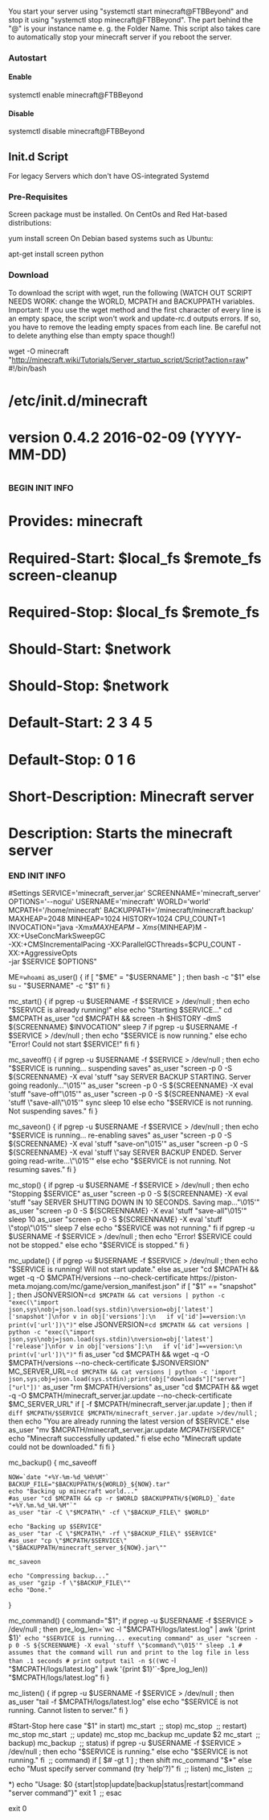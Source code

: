### 
You start your server using "systemctl start minecraft@FTBBeyond" and stop it using "systemctl stop minecraft@FTBBeyond". The part behind the "@" is your instance name e. g. the Folder Name.
This script also takes care to automatically stop your minecraft server if you reboot the server.

### Autostart
#### Enable
systemctl enable minecraft@FTBBeyond
#### Disable
systemctl disable minecraft@FTBBeyond
## Init.d Script
For legacy Servers which don't have OS-integrated Systemd

### Pre-Requisites
Screen package must be installed.
On CentOs and Red Hat-based distributions: 

yum install screen
On Debian based systems such as Ubuntu:

apt-get install screen python
### Download
To download the script with wget, run the following (WATCH OUT SCRIPT NEEDS WORK: change the WORLD, MCPATH and BACKUPPATH variables.
Important: If you use the wget method and the first character of every line is an empty space, the script won't work and update-rc.d outputs errors. If so, you have to remove the leading empty spaces from each line. Be careful not to delete anything else than empty space though!)

wget -O minecraft "http://minecraft.wiki/Tutorials/Server_startup_script/Script?action=raw"
 #!/bin/bash
 # /etc/init.d/minecraft
 # version 0.4.2 2016-02-09 (YYYY-MM-DD)
 #
 ### BEGIN INIT INFO
 # Provides:   minecraft
 # Required-Start: $local_fs $remote_fs screen-cleanup
 # Required-Stop:  $local_fs $remote_fs
 # Should-Start:   $network
 # Should-Stop:    $network
 # Default-Start:  2 3 4 5
 # Default-Stop:   0 1 6
 # Short-Description:    Minecraft server
 # Description:    Starts the minecraft server
 ### END INIT INFO
 
 #Settings
 SERVICE='minecraft_server.jar'
 SCREENNAME='minecraft_server'
 OPTIONS='--nogui'
 USERNAME='minecraft'
 WORLD='world'
 MCPATH='/home/minecraft'
 BACKUPPATH='/minecraft/minecraft.backup'
 MAXHEAP=2048
 MINHEAP=1024
 HISTORY=1024
 CPU_COUNT=1
 INVOCATION="java -Xmx${MAXHEAP}M -Xms${MINHEAP}M -XX:+UseConcMarkSweepGC \
 -XX:+CMSIncrementalPacing -XX:ParallelGCThreads=$CPU_COUNT -XX:+AggressiveOpts \
 -jar $SERVICE $OPTIONS" 
 
 ME=`whoami`
 as_user() {
   if [ "$ME" = "$USERNAME" ] ; then
     bash -c "$1"
   else
     su - "$USERNAME" -c "$1"
   fi
 }
 
 mc_start() {
   if  pgrep -u $USERNAME -f $SERVICE > /dev/null ; then
     echo "$SERVICE is already running!"
   else
     echo "Starting $SERVICE..."
     cd $MCPATH
     as_user "cd $MCPATH && screen -h $HISTORY -dmS ${SCREENNAME} $INVOCATION"
     sleep 7
     if pgrep -u $USERNAME -f $SERVICE > /dev/null ; then
       echo "$SERVICE is now running."
     else
       echo "Error! Could not start $SERVICE!"
     fi
   fi
 }
 
 mc_saveoff() {
   if pgrep -u $USERNAME -f $SERVICE > /dev/null ; then
     echo "$SERVICE is running... suspending saves"
    as_user "screen -p 0 -S ${SCREENNAME} -X eval 'stuff \"say SERVER BACKUP STARTING. Server going readonly...\"\015'"
     as_user "screen -p 0 -S ${SCREENNAME} -X eval 'stuff \"save-off\"\015'"
     as_user "screen -p 0 -S ${SCREENNAME} -X eval 'stuff \"save-all\"\015'"
     sync
     sleep 10
   else
     echo "$SERVICE is not running. Not suspending saves."
   fi
 }
 
 mc_saveon() {
   if pgrep -u $USERNAME -f $SERVICE > /dev/null ; then
     echo "$SERVICE is running... re-enabling saves"
     as_user "screen -p 0 -S ${SCREENNAME} -X eval 'stuff \"save-on\"\015'"
     as_user "screen -p 0 -S ${SCREENNAME} -X eval 'stuff \"say SERVER BACKUP ENDED. Server going read-write...\"\015'"
   else
     echo "$SERVICE is not running. Not resuming saves."
   fi
 }
 
 mc_stop() {
   if pgrep -u $USERNAME -f $SERVICE > /dev/null ; then
     echo "Stopping $SERVICE"
     as_user "screen -p 0 -S ${SCREENNAME} -X eval 'stuff \"say SERVER SHUTTING DOWN IN 10 SECONDS. Saving map...\"\015'"
     as_user "screen -p 0 -S ${SCREENNAME} -X eval 'stuff \"save-all\"\015'"
     sleep 10
     as_user "screen -p 0 -S ${SCREENNAME} -X eval 'stuff \"stop\"\015'"
     sleep 7
   else
     echo "$SERVICE was not running."
   fi
   if pgrep -u $USERNAME -f $SERVICE > /dev/null ; then
     echo "Error! $SERVICE could not be stopped."
   else
     echo "$SERVICE is stopped."
   fi
 }
 
 mc_update() {
   if pgrep -u $USERNAME -f $SERVICE > /dev/null ; then
     echo "$SERVICE is running! Will not start update."
   else
     as_user "cd $MCPATH && wget -q -O $MCPATH/versions --no-check-certificate https://piston-meta.mojang.com/mc/game/version_manifest.json"
     if [ "$1" == "snapshot" ] ; then
       JSONVERSION=`cd $MCPATH && cat versions | python -c "exec(\"import json,sys\nobj=json.load(sys.stdin)\nversion=obj['latest']['snapshot']\nfor v in obj['versions']:\n   if v['id']==version:\n    print(v['url'])\")"`
     else
       JSONVERSION=`cd $MCPATH && cat versions | python -c "exec(\"import json,sys\nobj=json.load(sys.stdin)\nversion=obj['latest']['release']\nfor v in obj['versions']:\n   if v['id']==version:\n    print(v['url'])\")"`
     fi
     as_user "cd $MCPATH && wget -q -O $MCPATH/versions --no-check-certificate $JSONVERSION"
     MC_SERVER_URL=`cd $MCPATH && cat versions | python -c 'import json,sys;obj=json.load(sys.stdin);print(obj["downloads"]["server"]["url"])'`
     as_user "rm $MCPATH/versions"
     as_user "cd $MCPATH && wget -q -O $MCPATH/minecraft_server.jar.update --no-check-certificate $MC_SERVER_URL"
     if [ -f $MCPATH/minecraft_server.jar.update ] ; then
       if `diff $MCPATH/$SERVICE $MCPATH/minecraft_server.jar.update >/dev/null` ; then
         echo "You are already running the latest version of $SERVICE."
       else
         as_user "mv $MCPATH/minecraft_server.jar.update $MCPATH/$SERVICE"
         echo "Minecraft successfully updated."
       fi
     else
       echo "Minecraft update could not be downloaded."
     fi
   fi
 }
 
 mc_backup() {
    mc_saveoff
    
    NOW=`date "+%Y-%m-%d_%Hh%M"`
    BACKUP_FILE="$BACKUPPATH/${WORLD}_${NOW}.tar"
    echo "Backing up minecraft world..."
    #as_user "cd $MCPATH && cp -r $WORLD $BACKUPPATH/${WORLD}_`date "+%Y.%m.%d_%H.%M"`"
    as_user "tar -C \"$MCPATH\" -cf \"$BACKUP_FILE\" $WORLD"
 
    echo "Backing up $SERVICE"
    as_user "tar -C \"$MCPATH\" -rf \"$BACKUP_FILE\" $SERVICE"
    #as_user "cp \"$MCPATH/$SERVICE\" \"$BACKUPPATH/minecraft_server_${NOW}.jar\""
 
    mc_saveon
 
    echo "Compressing backup..."
    as_user "gzip -f \"$BACKUP_FILE\""
    echo "Done."
 }
 
 mc_command() {
   command="$1";
   if pgrep -u $USERNAME -f $SERVICE > /dev/null ; then
     pre_log_len=`wc -l "$MCPATH/logs/latest.log" | awk '{print $1}'`
     echo "$SERVICE is running... executing command"
     as_user "screen -p 0 -S ${SCREENNAME} -X eval 'stuff \"$command\"\015'"
     sleep .1 # assumes that the command will run and print to the log file in less than .1 seconds
     # print output
     tail -n $((`wc -l "$MCPATH/logs/latest.log" | awk '{print $1}'`-$pre_log_len)) "$MCPATH/logs/latest.log"
   fi
 }

 mc_listen() {
   if pgrep -u $USERNAME -f $SERVICE > /dev/null ; then
     as_user "tail -f $MCPATH/logs/latest.log"
   else
     echo "$SERVICE is not running. Cannot listen to server."
   fi
}

 
 #Start-Stop here
 case "$1" in
   start)
     mc_start
     ;;
   stop)
     mc_stop
     ;;
   restart)
     mc_stop
     mc_start
     ;;
   update)
     mc_stop
     mc_backup
     mc_update $2
     mc_start
     ;;
   backup)
     mc_backup
     ;;
   status)
     if pgrep -u $USERNAME -f $SERVICE > /dev/null ; then
       echo "$SERVICE is running."
     else
       echo "$SERVICE is not running."
     fi
     ;;
   command)
     if [ $# -gt 1 ] ; then
       shift
       mc_command "$*"
     else
       echo "Must specify server command (try 'help'?)"
     fi
     ;;
   listen)
     mc_listen
     ;;
 
   *)
   echo "Usage: $0 {start|stop|update|backup|status|restart|command \"server command\"}"
   exit 1
   ;;
 esac
 
 exit 0

